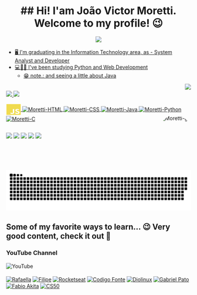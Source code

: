 <h1 align="center"> 
  ## Hi! I'am João Victor Moretti. Welcome to my profile! 😉
</h1>
  
<div align="center">
  <a href="https://github.com/jmorettid3v">
  <img src="https://readme-typing-svg.herokuapp.com?color=%2336BCF7&center=falso&vCenter=falso&width=800&height=100&lines=Graduating+with+Systems+Analyst+and+Developer;Software+Engineer+-+Full+Stack">
</div>

- 🖥 I'm graduating in the Information Technology area, as - System Analyst and Developer
- 💻👨‍💻 I've been studying Python and Web Development
    - 😁 note.: and seeing a little about Java

<div align="right">
  <a href="https://github.com/jmorettid3v">
  <img src="https://readme-typing-svg.herokuapp.com?color=%239D51F7&multiline=true&width=600&height=70&lines=The+next+level+is+not+the+end...;...but+the+beginning+of+a+new+Journey+!!!+%F0%9F%98%89">
</div>   

<div>
  <a href="https://github.com/jmorettid3v">
  <img height="180em" src="https://github-readme-stats.vercel.app/api?username=jmorettid3v&show_icons=true&theme=tokyonight&include_all_commits=true&count_private=true"/>
  <img height="180em" src="https://github-readme-stats.vercel.app/api/top-langs/?username=jmorettid3v&layout=compact&langs_count=16&theme=tokyonight"/>
</div>
  
<div style="display: inlineblock"><br>
  <img align="center" alt="Moretti-Js" height="30" width="40" src="https://raw.githubusercontent.com/devicons/devicon/master/icons/javascript/javascript-plain.svg">
  <img align="center" alt="Moretti-HTML" height="30" width="40" src="https://cdn.jsdelivr.net/gh/devicons/devicon/icons/html5/html5-original.svg">
  <img align="center" alt="Moretti-CSS" height="30" width="40" src="https://cdn.jsdelivr.net/gh/devicons/devicon/icons/css3/css3-original.svg">
  <img align="center" alt="Moretti-Java" height="30" width="40" src="https://cdn.jsdelivr.net/gh/devicons/devicon/icons/java/java-original.svg">
  <img align="center" alt="Moretti-Python" height="30" width="40" src="https://cdn.jsdelivr.net/gh/devicons/devicon/icons/python/python-original.svg">
  <img align="center" alt="Moretti-C" height="30" width="40" src="https://cdn.jsdelivr.net/gh/devicons/devicon/icons/c/c-original.svg">
  
  <img align="right" alt="Moretti-gif" height="150" style="border-radius:100px;" src="https://cdn.dribbble.com/users/543872/screenshots/3440651/untitled-6.gif">
</div>
  
##
  
<div>
  <a href="https://instagram.com" target="_blank"><img src="https://img.shields.io/badge/-Instagram-%23E4405F?style=for-the-badge&logo=instagram&logoColor=white" target="_blank"></a>
 	<a href="https://www.twitch.tv" target="_blank"><img src="https://img.shields.io/badge/Twitch-9146FF?style=for-the-badge&logo=twitch&logoColor=white" target="_blank"></a>
 <a href="https://discord.gg/wagxzStdcR" target="_blank"><img src="https://img.shields.io/badge/Discord-7289DA?style=for-the-badge&logo=discord&logoColor=white" target="_blank"></a> 
  <a href = "mailto:joaomorettijv@gmail.com"><img src="https://img.shields.io/badge/Gmail-D14836?style=for-the-badge&logo=gmail&logoColor=white" target="_blank"></a>
  <a href="https://www.linkedin.com/in/joão-v-moretti-a778451a2" target="_blank"><img src="https://img.shields.io/badge/-LinkedIn-%230077B5?style=for-the-badge&logo=linkedin&logoColor=white" target="_blank"></a> 
 
  ![Snake animation](https://github.com/jmorettid3v/jmorettid3v/blob/output/github-contribution-grid-snake.svg)
</div>
  
## Some of my favorite ways to learn... 😉 Very good content, check it out 👀

<div style="display: inlineblock">
  <h3>YouTube Channel    </h3>
  <img align="center" alt="YouTube" height="30" width="100" src="https://img.shields.io/badge/YouTube-FF0000?style=for-the-badge&logo=youtube&logoColor=white" target="_blank">
</div>
  
<div style="display: inlineblock"><br>
  <a href="https://www.youtube.com/channel/UC_-uuuZbY0AAt9CViNzvc-Q" target="_blank"><img align="center" alt="Rafaella" height="35" width="35" src="https://yt3.ggpht.com/DPK1r8JWvdRu_f9q3SWYIGJo4SvVlF6DoNNwA5uSmbio3H5zhUJn5MYAyr3R9nCfsfzTRUXU8Q=s48-c-k-c0x00ffffff-no-rj"></a>
  <a href="https://www.youtube.com/c/FilipeDeschamps" target="_blank"><img align="center" alt="Filipe" height="35" width="35" src="https://yt3.ggpht.com/ytc/AKedOLTnTjoDN70zAxQqnSOBfj9RxVQ5H0HMZXciBQHY=s88-c-k-c0x00ffffff-no-rj"></a>
  <a href="https://www.youtube.com/c/RocketSeat" target="_blank"><img align="center" alt="Rocketseat" height="35" width="35" src="https://yt3.ggpht.com/ytc/AKedOLQkXnYChXAHOeBQLzwhk1_BHYgUXs6ITQOakoeNoQ=s88-c-k-c0x00ffffff-no-rj"></a>
  <a href="https://www.youtube.com/user/codigofontetv" target="_blank"><img align="center" alt="Codigo Fonte" height="35" width="35" src="https://yt3.ggpht.com/ytc/AKedOLTxp_yA1EqeS8rPJDe4m5qExsd3-OKqmlB3M6Oq5A=s88-c-k-c0x00ffffff-no-rj"></a>
  <a href="https://www.youtube.com/user/Diolinux" target="_blank"><img align="center" alt="Diolinux" height="35" width="35" src="https://yt3.ggpht.com/ytc/AKedOLQLASEdhfUxJKvEELPMYbVPvaRpz74_9VwlUitCHw=s88-c-k-c0x00ffffff-no-rj"></a>
  <a href="https://www.youtube.com/channel/UC70YG2WHVxlOJRng4v-CIFQ" target="_blank"><img align="center" alt="Gabriel Pato" height="35" width="35" src="https://yt3.ggpht.com/ytc/AKedOLQUcQS1mTniDVrcZNsWLr15VwPCc-VGVPEXZVaaBA=s88-c-k-c0x00ffffff-no-rj"></a>
  <a href="https://www.youtube.com/c/FabioAkita1990" target="_blank"><img align="center" alt="Fabio Akita" height="35" width="35" src="https://yt3.ggpht.com/ytc/AKedOLSt8q-3u78Uk5LjZtGN6liv-FIoSs6NuV7_XT1q-mQ=s88-c-k-c0x00ffffff-no-rj"></a>
  <a href="https://www.youtube.com/c/cs50" target="_blank"><img align="center" alt="CS50" height="35" width="35" src="https://yt3.ggpht.com/ytc/AKedOLTZloGQkLBOEhaQ7mR-DLvcslyP1bq4EIcIXPqNMA=s88-c-k-c0x00ffffff-no-rj"></a>
</div>
